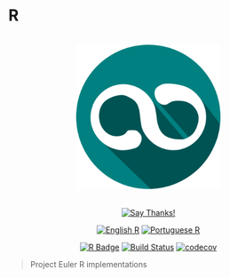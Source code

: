 # R

<div align="center">
<br>
<img src="../../../logo/logo.png" width=260 height=260/>
<br>
<br>

[![Say Thanks!](https://img.shields.io/badge/Say%20Thanks-!-1EAEDB.svg?longCache=true&style=for-the-badge)](https://saythanks.io/to/Fazendaaa)

[![English R](https://img.shields.io/badge/Language-EN-blue.svg?longCache=true&style=for-the-badge)](./R.md)
[![Portuguese R](https://img.shields.io/badge/Linguagem-PT-green.svg?longCache=true&style=for-the-badge)](./R.PT.md)

[![R Badge](https://img.shields.io/badge/R-0/627-5e35b1.svg?longCache=true&style=flat-square)](../../../src/r/)
[![Build Status](https://img.shields.io/travis/Fazendaaa/project-euler.svg?style=flat-square)](https://travis-ci.org/Fazendaaa/project-euler)
[![codecov](https://img.shields.io/codecov/c/github/Fazendaaa/project-euler.svg?style=flat-square)](https://codecov.io/gh/Fazendaaa/project-euler)

</div>

> Project Euler R implementations
